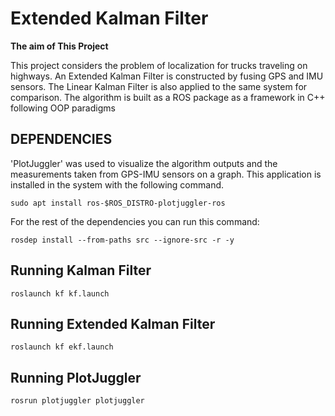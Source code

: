 # Extended Kalman Filter

**The aim of This Project**


This project considers the problem of localization for trucks traveling on highways. An Extended Kalman Filter is constructed by fusing GPS and IMU sensors. 
The Linear Kalman Filter is also applied to the same system for comparison.
The algorithm is built as a ROS package as a framework in C++ following OOP paradigms


## DEPENDENCIES ##

 'PlotJuggler' was used to visualize the algorithm outputs and the measurements taken from GPS-IMU sensors on a graph.
 This application is installed in the system with the following command.

 `sudo apt install ros-$ROS_DISTRO-plotjuggler-ros`
 
 For the rest of the dependencies you can run this command:

`rosdep install --from-paths src --ignore-src -r -y` 

## Running Kalman Filter  ##

`roslaunch kf kf.launch` 

## Running Extended Kalman Filter  ##

`roslaunch kf ekf.launch` 

## Running PlotJuggler ##

`rosrun plotjuggler plotjuggler` 